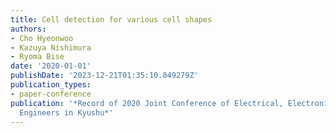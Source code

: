 ```yaml
---
title: Cell detection for various cell shapes
authors:
- Cho Hyeonwoo
- Kazuya Nishimura
- Ryoma Bise
date: '2020-01-01'
publishDate: '2023-12-21T01:35:10.049279Z'
publication_types:
- paper-conference
publication: '*Record of 2020 Joint Conference of Electrical, Electronics and Information
  Engineers in Kyushu*'
---
```

